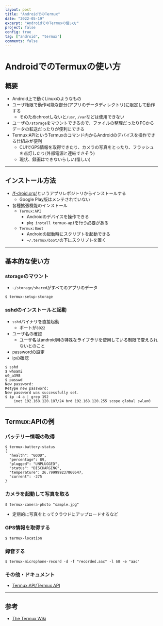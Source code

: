 ```yaml
---
layout: post
title: "AndroidでのTermux"
date: "2022-05-19"
excerpt: "AndroidでのTermuxの使い方"
project: false
config: true
tag: ["android", "termux"]
comments: false
---
```


# AndroidでのTermuxの使い方

## 概要
 - Android上で動くLinuxのようなもの
 - ユーザ権限で動作可能な部分(アプリのデータディレクトリ)に限定して動作する
   - そのためchrootしないと`/usr`, `/var`などは使用できない
 - ユーザの`/storage`をマウントできるので、ファイルの整理だったりPCからデータの転送だったりが便利にできる
 - Termux:APIというTermuxのコマンド内からAndroidのデバイスを操作できる仕組みが便利
   - CUIでGPS情報を取得できたり、カメラの写真をとったり、フラッシュを点灯したり(外部電源と連結できそう)
   - 現状、録画はできないらしい(惜しい)

---

## インストール方法
 - [/f-droid.org/](https://f-droid.org)というアプリレポジトリからインストールする
   - Google Play版はメンテされていない
 - 各種拡張機能のインストール
   - `Termux:API`
     - Androidのデバイスを操作できる
     - `pkg install termux-api`を行う必要がある
   - `Termux:Boot`
     - Androidの起動時にスクリプトを起動できる
     - `~/.termux/boot/`の下にスクリプトを置く

---

## 基本的な使い方

### storageのマウント
 - `~/storage/shared`がすべてのアプリのデータ

```console
$ termux-setup-storage
```

### sshdのインストールと起動
 - `sshd`バイナリを直接起動
   - ポートが`8022`
 - ユーザ名の確認
   - ユーザ名はandroid用の特殊なライブラリを使用している制限で変えられないとのこと
 - passwordの設定
 - ipの確認

```console
$ sshd
$ whoami
u0_a398
$ passwd
New password: 
Retype new password: 
New password was successfully set.
$ ip -4 a | grep 192
    inet 192.168.120.187/24 brd 192.168.120.255 scope global swlan0
```

---

## Termux:APIの例

### バッテリー情報の取得

```console
$ termux-battery-status
{
  "health": "GOOD",
  "percentage": 89,
  "plugged": "UNPLUGGED",
  "status": "DISCHARGING",
  "temperature": 26.799999237060547,
  "current": -275
}
```

### カメラを起動して写真を取る

```console
$ termux-camera-photo "sample.jpg"
```
 - 定期的に写真をとってクラウドにアップロードするなど

### GPS情報を取得する

```console
$ termux-location
```

### 録音する

```console
$ termux-microphone-record -d -f "recorded.aac" -l 60 -e "aac"
```

### その他・ドキュメント
 - [Termux:API/Termux API](https://wiki.termux.com/wiki/Termux:API)

---

## 参考
 - [The Termux Wiki](https://wiki.termux.com/wiki/Main_Page)
